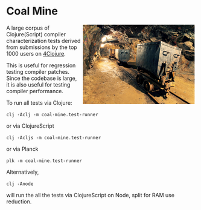 # Coal Mine

<img src="mine.jpg" align="right" height="210px" hspace="5px"/>

A large corpus of Clojure(Script) compiler characterization tests derived from submissions by 
the top 1000 users on [4Clojure](http://www.4clojure.com).

This is useful for regression testing compiler patches. Since the codebase is large, it is also 
useful for testing compiler performance.

To run all tests via Clojure:

```
clj -Aclj -m coal-mine.test-runner
```

or via ClojureScript

```
clj -Acljs -m coal-mine.test-runner
```

or via Planck

```
plk -m coal-mine.test-runner
```

Alternatively, 

```
clj -Anode
``` 

will run the all the tests via ClojureScript on Node, split for 
RAM use reduction.
